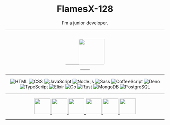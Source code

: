 <h1 align="center">FlamesX-128</h1>

<p align="center">I'm a junior developer.</p>

<hr />

<p align="center">
  <a href="https://discord.com/users/347787075308748801">
    <code>
      <img src="https://discord.c99.nl/widget/theme-4/347787075308748801.png" height="80" />
    </code>
  </a>
</p>

<hr />

<p align="center">
  <img src="https://img.shields.io/badge/HTML-05122A?&amp;logo=html5" alt="HTML" />
  <img src="https://img.shields.io/badge/CSS-05122A?&amp;logo=css3" alt="CSS" />
  <img src="https://img.shields.io/badge/JavaScript-05122A?&amp;logo=JavaScript" alt="JavaScript" />
  <img src="https://img.shields.io/badge/Node.js-05122A?&amp;logo=node.js" alt="Node.js" />
  <img src="https://img.shields.io/badge/Sass-05122A?&amp;logo=sass" alt="Sass" />
  <img src="https://img.shields.io/badge/CoffeeScript-05122A?&amp;logo=coffeescript" alt="CoffeeScript" />
  <img src="https://img.shields.io/badge/Deno-05122A?&amp;logo=deno" alt="Deno" />
  <img src="https://img.shields.io/badge/TypeScript-05122A?&amp;logo=TypeScript" alt="TypeScript" />
  <img src="https://img.shields.io/badge/Elixir-05122A?&amp;logo=elixir" alt="Elixir" />
  <img src="https://img.shields.io/badge/Go-05122A?style=flat&amp;logo=go" alt="Go" />
  <img src="https://img.shields.io/badge/Rust-05122A?&amp;logo=rust" alt="Rust" />
  <img src="https://img.shields.io/badge/MongoDB-05122A?&amp;logo=mongodb" alt="MongoDB" />
  <img src="https://img.shields.io/badge/PostgreSQL-05122A?&amp;logo=postgresql" alt="PostgreSQL" />
</p>

<hr />

<p align="center">
  <a href="https://github.com/fernancat">
    <img
      src="https://avatars.githubusercontent.com/u/77240736"
      height="50px" width="50px"
    />
  </a>
  <a href="https://github.com/ranon-rat">
    <img
      src="https://avatars.githubusercontent.com/u/66473662"
      height="50px" width="50px"
    />
  </a>
  <a href="https://github.com/paij0se">
    <img
      src="https://avatars.githubusercontent.com/u/69026987"
      height="50px" width="50px"
    />
  </a>
  <a href="https://github.com/yOn3l">
    <img
      src="https://avatars.githubusercontent.com/u/74076866"
      height="50px" width="50px"
    />
  </a>
  <a href="https://github.com/jumang4423">
    <img
      src="https://avatars.githubusercontent.com/u/63630786"
      height="50px" width="50px"
    />
  </a>
  <a href="https://github.com/Grabrahama">
    <img
      src="https://avatars.githubusercontent.com/u/70868542"
      height="50px" width="50px"
    />
  </a>
</p>

<hr />

